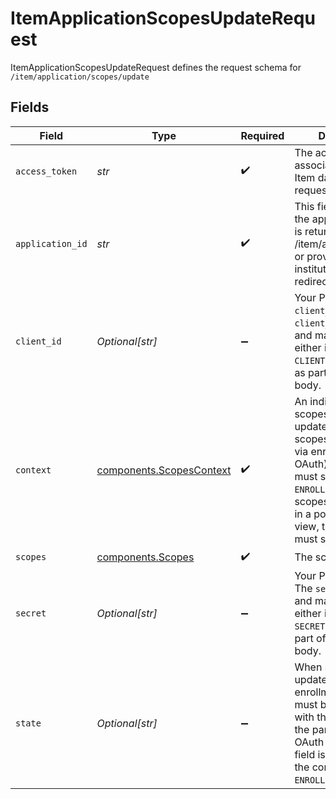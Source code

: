 # ItemApplicationScopesUpdateRequest

ItemApplicationScopesUpdateRequest defines the request schema for `/item/application/scopes/update`


## Fields

| Field                                                                                                                                                                                                                       | Type                                                                                                                                                                                                                        | Required                                                                                                                                                                                                                    | Description                                                                                                                                                                                                                 |
| --------------------------------------------------------------------------------------------------------------------------------------------------------------------------------------------------------------------------- | --------------------------------------------------------------------------------------------------------------------------------------------------------------------------------------------------------------------------- | --------------------------------------------------------------------------------------------------------------------------------------------------------------------------------------------------------------------------- | --------------------------------------------------------------------------------------------------------------------------------------------------------------------------------------------------------------------------- |
| `access_token`                                                                                                                                                                                                              | *str*                                                                                                                                                                                                                       | :heavy_check_mark:                                                                                                                                                                                                          | The access token associated with the Item data is being requested for.                                                                                                                                                      |
| `application_id`                                                                                                                                                                                                            | *str*                                                                                                                                                                                                                       | :heavy_check_mark:                                                                                                                                                                                                          | This field will map to the application ID that is returned from /item/applications/list, or provided to the institution in an oauth redirect.                                                                               |
| `client_id`                                                                                                                                                                                                                 | *Optional[str]*                                                                                                                                                                                                             | :heavy_minus_sign:                                                                                                                                                                                                          | Your Plaid API `client_id`. The `client_id` is required and may be provided either in the `PLAID-CLIENT-ID` header or as part of a request body.                                                                            |
| `context`                                                                                                                                                                                                                   | [components.ScopesContext](../../models/shared/scopescontext.md)                                                                                                                                                            | :heavy_check_mark:                                                                                                                                                                                                          | An indicator for when scopes are being updated. When scopes are updated via enrollment (i.e. OAuth), the partner must send `ENROLLMENT`. When scopes are updated in a post-enrollment view, the partner must send `PORTAL`. |
| `scopes`                                                                                                                                                                                                                    | [components.Scopes](../../models/shared/scopes.md)                                                                                                                                                                          | :heavy_check_mark:                                                                                                                                                                                                          | The scopes object                                                                                                                                                                                                           |
| `secret`                                                                                                                                                                                                                    | *Optional[str]*                                                                                                                                                                                                             | :heavy_minus_sign:                                                                                                                                                                                                          | Your Plaid API `secret`. The `secret` is required and may be provided either in the `PLAID-SECRET` header or as part of a request body.                                                                                     |
| `state`                                                                                                                                                                                                                     | *Optional[str]*                                                                                                                                                                                                             | :heavy_minus_sign:                                                                                                                                                                                                          | When scopes are updated during enrollment, this field must be populated with the state sent to the partner in the OAuth Login URI. This field is required when the context is `ENROLLMENT`.                                 |